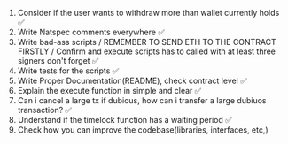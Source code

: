 1. Consider if the user wants to withdraw more than wallet currently holds ✅
2. Write Natspec comments everywhere ✅
3. Write bad-ass scripts / REMEMBER TO SEND ETH TO THE CONTRACT FIRSTLY / Confirm and execute scripts has to called with at least three signers don't forget ✅
4. Write tests for the scripts ✅
5. Write Proper Documentation(README), check contract level ✅
6. Explain the execute function in simple and clear ✅
7. Can i cancel a large tx if dubious, how can i transfer a large dubiuos transaction? ✅
8. Understand if the timelock function has  a waiting period ✅
9. Check how you can improve the codebase(libraries, interfaces, etc,)